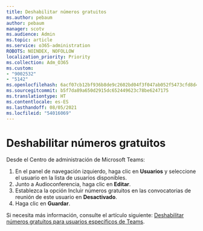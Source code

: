 ```yaml
---
title: Deshabilitar números gratuitos
ms.author: pebaum
author: pebaum
manager: scotv
ms.audience: Admin
ms.topic: article
ms.service: o365-administration
ROBOTS: NOINDEX, NOFOLLOW
localization_priority: Priority
ms.collection: Adm_O365
ms.custom:
- "9002532"
- "5142"
ms.openlocfilehash: 6acf07cb12bf936b8de9c2602bd04f3f047ab052f5473cfd8d4281215132b327
ms.sourcegitcommit: b5f7da89a650d2915dc652449623c78be6247175
ms.translationtype: HT
ms.contentlocale: es-ES
ms.lasthandoff: 08/05/2021
ms.locfileid: "54016069"
---
```

# <a name="disabling-toll-free-numbers"></a>Deshabilitar números gratuitos

Desde el Centro de administración de Microsoft Teams:

1. En el panel de navegación izquierdo, haga clic en **Usuarios** y seleccione el usuario en la lista de usuarios disponibles.
2. Junto a Audioconferencia, haga clic en **Editar**.
3. Establezca la opción Incluir números gratuitos en las convocatorias de reunión de este usuario en **Desactivado**.
4. Haga clic en **Guardar**.

Si necesita más información, consulte el artículo siguiente: [Deshabilitar números gratuitos para usuarios específicos de Teams](https://docs.microsoft.com/microsoftteams/disabling-toll-free-numbers-for-specific-teams-users).
